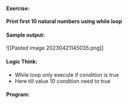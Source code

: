 #### Exercise:
 **Print first 10 natural numbers using while loop**

#### Sample output:

![[Pasted image 20230421145035.png]]

#### Logic Think:
* While loop only execute if condition is true
* Here till value 10 condition need to true

#### Program:


